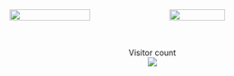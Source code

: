 <div style="display: flex; justify-content: space-between; align-items: flex-end;">
  <img src="https://github-readme-stats.vercel.app/api/?username=anewman15&include_all_commits=true&show_icons=true&theme=gruvbox" width="53%">

  <img src="https://github-readme-stats.vercel.app/api/top-langs/?username=anewman15&show_icons=true&theme=merko&layout=compact" width="44%">
</div>
<br>
<!-- <div>
  <img src="https://github-readme-stats.vercel.app/api/wakatime?username=anewman15&show-icons=true&theme=cobalt&layout=compact)" width="100%">
</div> -->
<br>
<p align="center">
  Visitor count<br>
  <img src="https://profile-counter.glitch.me/anewman15/count.svg" />
</p>